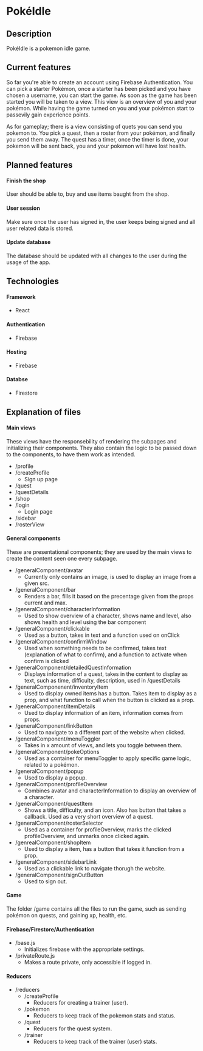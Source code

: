 # PokéIdle

## Description
PokéIdle is a pokemon idle game.
## Current features
So far you're able to create an account using Firebase Authentication. You can pick a starter Pokémon, once a starter has been picked and you have chosen a username, you can start the game. As soon as the game has been started you will be taken to a view. This view is an overview of you and your pokémon. While having the game turned on you and your pokémon start to passevily gain experience points. 

As for gameplay; there is a view consisting of quets you can send you pokemon to. You pick a quest, then a roster from your pokémon, and finally you send them away. The quest has a timer, once the timer is done, your pokemon will be sent back, you and your pokemon will have lost health.

## Planned features
#### Finish the shop
User should be able to, buy and use items baught from the shop.
#### User session 
Make sure once the user has signed in, the user keeps being signed and all user related data is stored.
#### Update database
The database should be updated with all changes to the user during the usage of the app.

## Technologies
#### Framework
- React
#### Authentication
- Firebase
#### Hosting
- Firebase
#### Databse
- Firestore

## Explanation of files
#### Main views
These views have the responsebility of rendering the subpages and initializing their components. They also contain the logic to be passed down to the components, to have them work as intended.
- /profile
- /createProfile
    - Sign up page
- /quest
- /questDetails
- /shop
- /login
    - Login page
- /sidebar
- /rosterView
#### General components
These are presentational components; they are used by the main views to create the content seen one every subpage.
- /generalComponent/avatar
  - Currently only contains an image, is used to display an image from a given src. 
- /generalComponent/bar
  - Renders a bar, fills it based on the precentage given from the props current and max.
- /generalComponent/characterInformation
  - Used to show overview of a character, shows name and level, also shows health and level using the bar component
- /generalComponent/clickable
  - Used as a button, takes in text and a function used on onClick
- /generalComponent/confirmWindow
  - Used when something needs to be confirmed, takes text (explanation of what to confirm), and a function to activate when confirm is clicked
- /generalComponent/detailedQuestInformation 
  - Displays information of a quest, takes in the content to display as text, such as time, difficulty, description, used in /questDetails     
- /generalComponenent/inventoryItem
  - Used to display owned items has a button. Takes item to display as a prop, and what function to call when the button is clicked as a prop.
- /generalComponent/itemDetails
  - Used to display information of an item, information comes from props.
- /generalComponent/linkButton
  - Used to navigate to a different part of the website when clicked.
- /generalComponent/menuToggler
  - Takes in x amount of views, and lets you toggle between them.
- /generalComponent/pokeOptions
  - Used as a container for menuToggler to apply specific game logic, related to a pokémon.
- /generalComponent/popup
  - Used to display a popup.
- /generalComponent/profileOverview
  - Combines avatar and characterInformation to display an overview of a character.
- /generalComponent/questItem
  - Shows a title, difficulty, and an icon. Also has button that takes a callback. Used as a very short overview of a quest.
- /generalComponent/rosterSelector
  - Used as a container for profileOverview, marks the clicked profileOverview, and unmarks once clicked again.
- /genrealComponent/shopItem
  - Used to display a item, has a button that takes it function from a prop.
- /generalComponent/sidebarLink
  - Used as a clickable link to navigate thorugh the website.
- /generalComponent/signOutButton
  - Used to sign out. 
#### Game
The folder /game contains all the files to run the game, such as sending pokémon on quests, and gaining xp, health, etc.
#### Firebase/Firestore/Authentication
- /base.js 
  - Initializes firebase with the appropriate settings.
- /privateRoute.js
  - Makes a route private, only accessible if logged in.
#### Reducers
- /reducers
  - /createProfile
    - Reducers for creating a trainer (user).
  - /pokemon
    - Reducers to keep track of the pokemon stats and status.
  - /quest
    - Reducers for the quest system.
  - /trainer
    - Reducers to keep track of the trainer (user) stats.